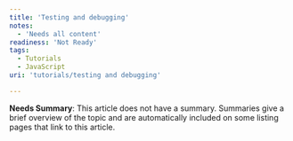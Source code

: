 ```yaml
---
title: 'Testing and debugging'
notes:
  - 'Needs all content'
readiness: 'Not Ready'
tags:
  - Tutorials
  - JavaScript
uri: 'tutorials/testing and debugging'

---
```

**Needs Summary**: This article does not have a summary. Summaries give a brief overview of the topic and are automatically included on some listing pages that link to this article.

